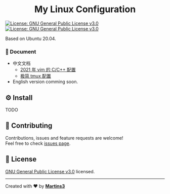 <h1 align="center">My Linux Configuration</h1>
<p>
  <a href="https://www.gnu.org/licenses/gpl-3.0.en.html" target="_blank">
    <img alt="License: GNU General Public License v3.0" src="https://img.shields.io/badge/License-GNU General Public License v3.0-yellow.svg" />
  </a>

  <a href="https://www.gnu.org/licenses/gpl-3.0.en.html" target="_blank">
    <img alt="License: GNU General Public License v3.0" src="https://github.com/martins3/My-Linux-config/actions/workflows/lint-md.yml/badge.svg" />
  </a>
</p>
Based on Ubuntu 20.04.

### :book: Document

* 中文文档
  * [2021 年 vim 的 C/C++ 配置](https://martins3.github.io/My-Linux-Config/nvim.html)
  * [极简 tmux 配置](https://martins3.github.io/My-Linux-Config/tmux.html)
* English version comming soon.

## :gear: Install
TODO

## 🤝 Contributing

Contributions, issues and feature requests are welcome!<br />Feel free to check [issues page](https://github.com/Martins3/My-Linux-config/issues). 

## 📝 License

[GNU General Public License v3.0](https://www.gnu.org/licenses/gpl-3.0.en.html) licensed.

***
Created with ❤️ by [**Martins3**](https://martins3.github.io/)

